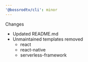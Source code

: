 ```yaml
---
'@bossrodtv/cli': minor
---
```


Changes

- Updated README.md
- Unmaintained templates removed
  - react
  - react-native
  - serverless-framework
